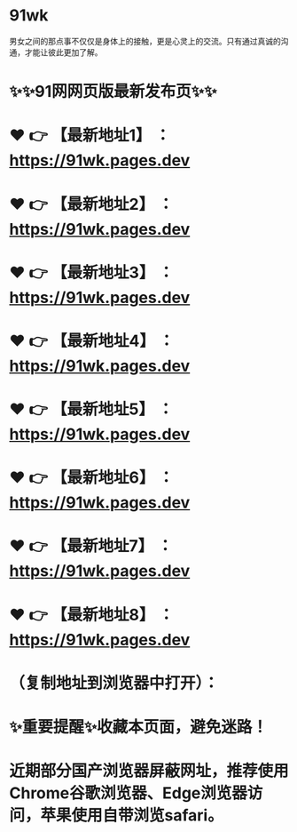 # 91wk
男女之间的那点事不仅仅是身体上的接触，更是心灵上的交流。只有通过真诚的沟通，才能让彼此更加了解。

# ✨✨91网网页版最新发布页✨✨
# ❤️ 👉 【最新地址1】 ：https://91wk.pages.dev
# ❤️ 👉 【最新地址2】 ：https://91wk.pages.dev
# ❤️ 👉 【最新地址3】 ：https://91wk.pages.dev
# ❤️ 👉 【最新地址4】 ：https://91wk.pages.dev
# ❤️ 👉 【最新地址5】 ：https://91wk.pages.dev
# ❤️ 👉 【最新地址6】 ：https://91wk.pages.dev
# ❤️ 👉 【最新地址7】 ：https://91wk.pages.dev
# ❤️ 👉 【最新地址8】 ：https://91wk.pages.dev
# （复制地址到浏览器中打开）：
# ✨重要提醒✨收藏本页面，避免迷路！
# 近期部分国产浏览器屏蔽网址，推荐使用Chrome谷歌浏览器、Edge浏览器访问，苹果使用自带浏览safari。
